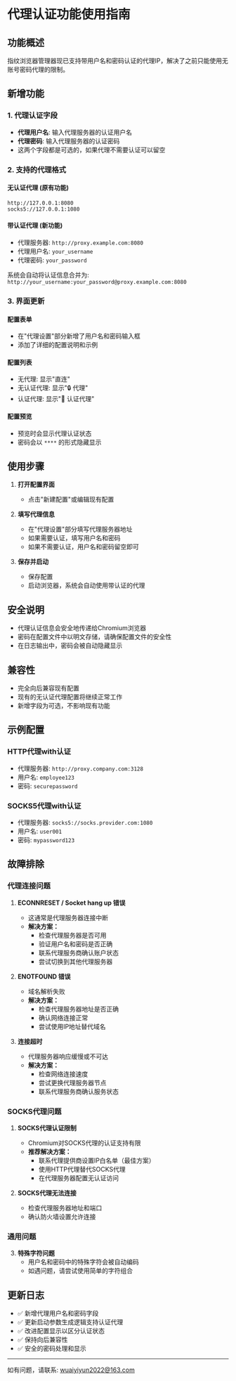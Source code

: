# 代理认证功能使用指南

## 功能概述

指纹浏览器管理器现已支持带用户名和密码认证的代理IP，解决了之前只能使用无账号密码代理的限制。

## 新增功能

### 1. 代理认证字段
- **代理用户名**: 输入代理服务器的认证用户名
- **代理密码**: 输入代理服务器的认证密码
- 这两个字段都是可选的，如果代理不需要认证可以留空

### 2. 支持的代理格式

#### 无认证代理 (原有功能)
```
http://127.0.0.1:8080
socks5://127.0.0.1:1080
```

#### 带认证代理 (新功能)
- 代理服务器: `http://proxy.example.com:8080`
- 代理用户名: `your_username`
- 代理密码: `your_password`

系统会自动将认证信息合并为: `http://your_username:your_password@proxy.example.com:8080`

### 3. 界面更新

#### 配置表单
- 在"代理设置"部分新增了用户名和密码输入框
- 添加了详细的配置说明和示例

#### 配置列表
- 无代理: 显示"直连"
- 无认证代理: 显示"🔒 代理" 
- 认证代理: 显示"🔐 认证代理"

#### 配置预览
- 预览时会显示代理认证状态
- 密码会以 `****` 的形式隐藏显示

## 使用步骤

1. **打开配置界面**
   - 点击"新建配置"或编辑现有配置

2. **填写代理信息**
   - 在"代理设置"部分填写代理服务器地址
   - 如果需要认证，填写用户名和密码
   - 如果不需要认证，用户名和密码留空即可

3. **保存并启动**
   - 保存配置
   - 启动浏览器，系统会自动使用带认证的代理

## 安全说明

- 代理认证信息会安全地传递给Chromium浏览器
- 密码在配置文件中以明文存储，请确保配置文件的安全性
- 在日志输出中，密码会被自动隐藏显示

## 兼容性

- 完全向后兼容现有配置
- 现有的无认证代理配置将继续正常工作
- 新增字段为可选，不影响现有功能

## 示例配置

### HTTP代理with认证
- 代理服务器: `http://proxy.company.com:3128`
- 用户名: `employee123`
- 密码: `securepassword`

### SOCKS5代理with认证
- 代理服务器: `socks5://socks.provider.com:1080`
- 用户名: `user001`
- 密码: `mypassword123`

## 故障排除

### 代理连接问题

1. **ECONNRESET / Socket hang up 错误**
   - 这通常是代理服务器连接中断
   - **解决方案：**
     - 检查代理服务器是否可用
     - 验证用户名和密码是否正确
     - 联系代理服务商确认账户状态
     - 尝试切换到其他代理服务器

2. **ENOTFOUND 错误**
   - 域名解析失败
   - **解决方案：**
     - 检查代理服务器地址是否正确
     - 确认网络连接正常
     - 尝试使用IP地址替代域名

3. **连接超时**
   - 代理服务器响应缓慢或不可达
   - **解决方案：**
     - 检查网络连接速度
     - 尝试更换代理服务器节点
     - 联系代理服务商确认服务状态

### SOCKS代理问题

1. **SOCKS代理认证限制**
   - Chromium对SOCKS代理的认证支持有限
   - **推荐解决方案：**
     - 联系代理提供商设置IP白名单（最佳方案）
     - 使用HTTP代理替代SOCKS代理
     - 在代理服务器配置无认证访问

2. **SOCKS代理无法连接**
   - 检查代理服务器地址和端口
   - 确认防火墙设置允许连接

### 通用问题

3. **特殊字符问题**
   - 用户名和密码中的特殊字符会被自动编码
   - 如遇问题，请尝试使用简单的字符组合

## 更新日志

- ✅ 新增代理用户名和密码字段
- ✅ 更新启动参数生成逻辑支持认证代理
- ✅ 改进配置显示以区分认证状态
- ✅ 保持向后兼容性
- ✅ 安全的密码处理和显示

---

如有问题，请联系: wuaiyiyun2022@163.com 